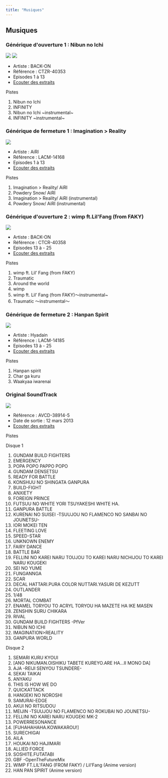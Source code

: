 ```yaml
---
title: "Musiques"
---
```


Musiques
--------


### Générique d'ouverture 1 : Nibun no Ichi



![](/images/stories/saga/gundambf/musiques/op1-1.jpg)
![](/images/stories/saga/gundambf/musiques/op1-2.jpg)

* Artiste : BACK-ON
* Référence : CTZR-40353
* Episodes 1 à 13
* [Ecouter des extraits](http://www.neowing.co.jp/track_for_cdj.html?KEY=CTCR-40354)


Pistes


1. Nibun no Ichi
2. INFINITY
3. Nibun no Ichi ~instrumental~
4. INFINITY ~instrumental~


### Générique de fermeture 1 : Imagination > Reality



![](/images/stories/saga/gundambf/musiques/ed1.jpg)

* Artiste : AiRI
* Référence : LACM-14168
* Episodes 1 à 13
* [Ecouter des extraits](http://www.neowing.co.jp/track_for_cdj.html?KEY=LACM-14168)


Pistes


1. Imagination > Reality/ AiRI
2. Powdery Snow/ AiRI
3. Imagination > Reality/ AiRI (instrumental)
4. Powdery Snow/ AiRI (instrumental)


### Générique d'ouverture 2 : wimp ft.Lil'Fang (from FAKY)



![](/images/stories/saga/gundambf/musiques/op2.png)

* Artiste : BACK-ON
* Référence : CTCR-40358
* Episodes 13 à - 25
* [Ecouter des extraits](http://www.neowing.co.jp/track_for_cdj.html?KEY=CTCR-40358)


Pistes


1. wimp ft. Lil’ Fang (from FAKY)
2. Traumatic
3. Around the world
4. wimp
5. wimp ft. Lil’ Fang (from FAKY)〜instrumental~
6. Traumatic 〜instrumental〜


### Générique de fermeture 2 : Hanpan Spirit



![](/images/stories/saga/gundambf/musiques/ed2.png)

* Artiste : Hyadain
* Référence : LACM-14185
* Episodes 13 à - 25
* [Ecouter des extraits](http://www.neowing.co.jp/track_for_cdj.html?KEY=LACM-14185)


Pistes


1. Hanpan spirit
2. Char ga kuru
3. Waakyaa iwarenai


### Original SoundTrack



![](/images/stories/saga/gundambf/musiques/ost.jpg)

* Référence : AVCD-38914-5
* Date de sortie : 12 mars 2013
* [Ecouter des extraits](http://www.neowing.co.jp/product/AVCD-38914/track)


Pistes


Disque 1


1. GUNDAM BUILD FIGHTERS
2. EMERGENCY
3. POPA POPO PAPPO POPO
4. GUNDAM DENSETSU
5. READY FOR BATTLE
6. KONSHUU NO SHINGATA GANPURA
7. BUILD-FIGHT
8. ANXIETY
9. FOREIGN PRINCE
10. FUTSUU NO WHITE YORI TSUYAKESHI WHITE HA.
11. GANPURA BATTLE
12. KURENAI NO SUISEI -TSUUJOU NO FLAMENCO NO SANBAI NO JOUNETSU-
13. IORI MOKEI TEN
14. FLEETING LOVE
15. SPEED-STAR
16. UNKNOWN ENEMY
17. FAIRY DANCE
18. BATTLE BAR
19. FELLINI NO KAREI NARU TOUJOU TO KAREI NARU NICHIJOU TO KAREI NARU KOUGEKI
20. SEI NO YUME
21. FUNGANNGA
22. SCAR
23. DECAL HATTARI.PURA COLOR NUTTARI.YASURI DE KEZUTT
24. OUTLANDER
25. 1/48
26. MORTAL COMBAT
27. ENAMEL TORYOU TO ACRYL TORYOU HA MAZETE HA IKE MASEN
28. ZENSHIN SURU CHIKARA
29. RIVAL
30. GUNDAM BUILD FIGHTERS -PfVer
31. NIBUN NO ICHI
32. IMAGINATION>REALITY
33. GANPURA WORLD


Disque 2


1. SEMARI KURU KYOUI
2. [ANO NIKUMAN.OISHIKU TABETE KUREYO.ARE HA...II MONO DA]
3. AJA -REIJI SENYOU TSUNDERE-
4. SEKAI TAIKAI
5. ANYAKU
6. THIS IS HOW WE DO
7. QUICKATTACK
8. HANGEKI NO NOROSHI
9. SAMURAI-EDGE
10. AKUI NO RITSUDOU
11. MEIJIN -TSUUJOU NO FLAMENCO NO ROKUBAI NO JOUNETSU-
12. FELLINI NO KAREI NARU KOUGEKI MK-2
13. POWERRESONANCE
14. [FUHAHAHAHA.KOWAKAROU!]
15. SURECHIGAI
16. AILA
17. HOUKAI NO HAJIMARI
18. ALLIED FORCE
19. SOSHITE.FUTATABI
20. GBF -OpenTheFutureMix
21. WIMP FT.LIL'FANG (FROM FAKY) / Lil'Fang (Anime version)
22. HAN PAN SPIRIT (Anime version)

